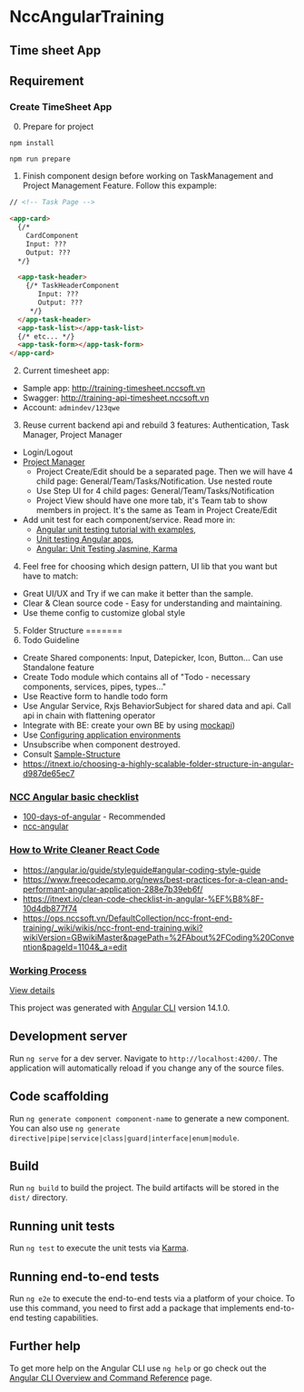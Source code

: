 # NccAngularTraining

## Time sheet App

## Requirement

### Create TimeSheet App

0. Prepare for project
```
npm install

npm run prepare
```

1. Finish component design before working on TaskManagement and Project Management Feature. Follow this expample:

``` html
// <!-- Task Page -->

<app-card>
  {/*
    CardComponent 
    Input: ???
    Output: ???
  */}

  <app-task-header>
    {/* TaskHeaderComponent
       Input: ???
       Output: ???
     */}
  </app-task-header>
  <app-task-list></app-task-list>
  {/* etc... */}
  <app-task-form></app-task-form>
</app-card>

```

2. Current timesheet app:

- Sample app: http://training-timesheet.nccsoft.vn
- Swagger: http://training-api-timesheet.nccsoft.vn
- Account: `admindev/123qwe`

3. Reuse current backend api and rebuild 3 features: Authentication, Task Manager, Project Manager

- Login/Logout
- [Project Manager](http://dev.timesheet.nccsoft.vn/app/main/projects)
    - Project Create/Edit should be a separated page. Then we will have 4 child page: General/Team/Tasks/Notification. Use nested route
    - Use Step UI for 4 child pages: General/Team/Tasks/Notification
    - Project View should have one more tab, it's Team tab to show members in project. It's the same as Team in Project Create/Edit
- Add unit test for each component/service. Read more in: 
    - [Angular unit testing tutorial with examples](https://blog.logrocket.com/angular-unit-testing-tutorial-examples/), 
    - [Unit testing Angular apps](https://blogs.halodoc.io/angular-unit-testing/), 
    - [Angular: Unit Testing Jasmine, Karma](https://medium.com/swlh/angular-unit-testing-jasmine-karma-step-by-step-e3376d110ab4)

4. Feel free for choosing which design pattern, UI lib that you want but have to match:

- Great UI/UX and Try if we can make it better than the sample.
- Clear & Clean source code - Easy for understanding and maintaining.
- Use theme config to customize global style

5. Folder Structure
=======
2. Todo Guideline

- Create Shared components: Input, Datepicker, Icon, Button... Can use Standalone feature
- Create Todo module which contains all of "Todo - necessary components, services, pipes, types..."
- Use Reactive form to handle todo form
- Use Angular Service, Rxjs BehaviorSubject for shared data and api. Call api in chain with flattening operator
- Integrate with BE: create your own BE by using [mockapi](https://mockapi.io/docs))
- Use [Configuring application environments](https://angular.io/guide/build#configure-environment-specific-defaults)
- Unsubscribe when component destroyed.
- Consult [Sample-Structure](https://ops.nccsoft.vn/DefaultCollection/ncc-front-end-training/_git/ncc-angular-training?path=%2F&version=GBsample-structure&_a=contents)
- https://itnext.io/choosing-a-highly-scalable-folder-structure-in-angular-d987de65ec7


### [NCC Angular basic checklist](https://github.com/angular-vietnam/100-days-of-angular)
- [100-days-of-angular](https://github.com/angular-vietnam/100-days-of-angular) - Recommended
- [ncc-angular](https://github.com/nccasia/ncc-angular)

### [How to Write Cleaner React Code](https://www.freecodecamp.org/news/best-practices-for-a-clean-and-performant-angular-application-288e7b39eb6f/)
- https://angular.io/guide/styleguide#angular-coding-style-guide
- https://www.freecodecamp.org/news/best-practices-for-a-clean-and-performant-angular-application-288e7b39eb6f/
- https://itnext.io/clean-code-checklist-in-angular-%EF%B8%8F-10d4db877f74
- https://ops.nccsoft.vn/DefaultCollection/ncc-front-end-training/_wiki/wikis/ncc-front-end-training.wiki?wikiVersion=GBwikiMaster&pagePath=%2FAbout%2FCoding%20Convention&pageId=1104&_a=edit
### [Working Process](https://ops.nccsoft.vn/DefaultCollection/ncc-front-end-training/_wiki/wikis/ncc-front-end-training.wiki/448/About)

[View details](https://ops.nccsoft.vn/DefaultCollection/ncc-front-end-training/_wiki/wikis/ncc-front-end-training.wiki/448/About)

This project was generated with [Angular CLI](https://github.com/angular/angular-cli) version 14.1.0.

## Development server

Run `ng serve` for a dev server. Navigate to `http://localhost:4200/`. The application will automatically reload if you change any of the source files.

## Code scaffolding

Run `ng generate component component-name` to generate a new component. You can also use `ng generate directive|pipe|service|class|guard|interface|enum|module`.

## Build

Run `ng build` to build the project. The build artifacts will be stored in the `dist/` directory.

## Running unit tests

Run `ng test` to execute the unit tests via [Karma](https://karma-runner.github.io).

## Running end-to-end tests

Run `ng e2e` to execute the end-to-end tests via a platform of your choice. To use this command, you need to first add a package that implements end-to-end testing capabilities.

## Further help

To get more help on the Angular CLI use `ng help` or go check out the [Angular CLI Overview and Command Reference](https://angular.io/cli) page.
